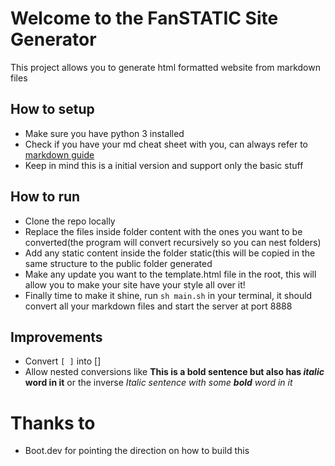 # Welcome to the FanSTATIC Site Generator

This project allows you to generate html formatted website from markdown files

## How to setup

- Make sure you have python 3 installed
- Check if you have your md cheat sheet with you, can always refer to [markdown guide](https://www.markdownguide.org/cheat-sheet/)
- Keep in mind this is a initial version and support only the basic stuff

## How to run

- Clone the repo locally
- Replace the files inside folder content with the ones you want to be converted(the program will convert recursively so you can nest folders)
- Add any static content inside the folder static(this will be copied in the same structure to the public folder generated
- Make any update you want to the template.html file in the root, this will allow you to make your site have your style all over it!
- Finally time to make it shine, run `sh main.sh` in your terminal, it should convert all your markdown files and start the server at port 8888

## Improvements

- Convert `[ ]` into []
- Allow nested conversions like **This is a bold sentence but also has *italic* word in it** or the inverse *Italic sentence with some **bold** word in it*

# Thanks to

- Boot.dev for pointing the direction on how to build this

